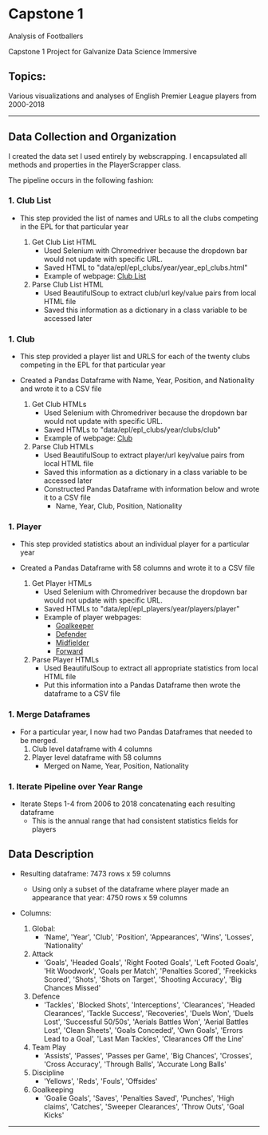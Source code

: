 # **Capstone 1**
Analysis of Footballers

Capstone 1 Project for Galvanize Data Science Immersive

## **Topics**:
Various visualizations and analyses of English Premier League players from 2000-2018
___
## **Data Collection and Organization**

I created the data set I used entirely by webscrapping. I encapsulated all methods and properties in the PlayerScrapper class.

The pipeline occurs in the following fashion:
### 1. **Club List**
* This step provided the list of names and URLs to all the clubs competing in the EPL for that particular year

    1. Get Club List HTML
        * Used Selenium with Chromedriver because the dropdown bar would not update with specific URL. 
        * Saved HTML to "data/epl/epl_clubs/year/year_epl_clubs.html"
        * Example of webpage: [Club List](https://www.premierleague.com/clubs?se=210)
    2. Parse Club List HTML
        * Used BeautifulSoup to extract club/url key/value pairs from local HTML file
        * Saved this information as a dictionary in a class variable to be accessed later
            
### 1. **Club**
* This step provided a player list and URLS for each of the twenty clubs competing in the EPL for that particular year
* Created a Pandas Dataframe with Name, Year, Position, and Nationality and wrote it to a CSV file
    
    1. Get Club HTMLs
        * Used Selenium with Chromedriver because the dropdown bar would not update with specific URL.
        * Saved HTMLs to "data/epl/epl_clubs/year/clubs/club"
        * Example of webpage: [Club](https://www.premierleague.com/clubs/10/Liverpool/squad?se=210)
    1. Parse Club HTMLs
        * Used BeautifulSoup to extract player/url key/value pairs from local HTML file
        * Saved this information as a dictionary in a class variable to be accessed later
        * Constructed Pandas Dataframe with information below and wrote it to a CSV file
            * Name, Year, Club, Position, Nationality
            
### 1. **Player**
* This step provided statistics about an individual player for a particular year
* Created a Pandas Dataframe with 58 columns and wrote it to a CSV file
    
    1. Get Player HTMLs
        * Used Selenium with Chromedriver because the dropdown bar would not update with specific URL.
        * Saved HTMLs to "data/epl/epl_players/year/players/player"
        * Example of player webpages: 
            * [Goalkeeper](https://www.premierleague.com/players/4664/Hugo-Lloris/stats?co=1&se=210)
            * [Defender](https://www.premierleague.com/players/5140/Virgil-van-Dijk/stats?co=1&se=210)
            * [Midfielder](https://www.premierleague.com/players/3920/Paul-Pogba/stats?co=1&se=210)
            * [Forward](https://www.premierleague.com/players/4328/Sergio-Ag%C3%BCero/stats?co=1&se=210)
    1. Parse Player HTMLs
        * Used BeautifulSoup to extract all appropriate statistics from local HTML file
        * Put this information into a Pandas Dataframe then wrote the dataframe to a CSV file

### 1. **Merge Dataframes**
* For a particular year, I now had two Pandas Dataframes that needed to be merged. 
    1. Club level dataframe with 4 columns
    2. Player level dataframe with 58 columns
        * Merged on Name, Year, Position, Nationality

### 1. **Iterate Pipeline over Year Range**
* Iterate Steps 1-4 from 2006 to 2018 concatenating each resulting dataframe
    * This is the annual range that had consistent statistics fields for players

## **Data Description**
* Resulting dataframe: 7473 rows x 59 columns
    * Using only a subset of the dataframe where player made an appearance that year: 4750 rows x 59 columns
    
* Columns:
    1.  Global:
        * 'Name', 'Year', 'Club', 'Position', 'Appearances', 'Wins', 'Losses', 'Nationality'
    1. Attack
        * 'Goals', 'Headed Goals', 'Right Footed Goals', 'Left Footed Goals', 'Hit Woodwork', 'Goals per Match', 'Penalties Scored', 'Freekicks Scored', 'Shots', 'Shots on Target', 'Shooting Accuracy', 'Big Chances Missed'
    1. Defence
        * 'Tackles', 'Blocked Shots', 'Interceptions', 'Clearances', 'Headed Clearances', 'Tackle Success', 'Recoveries', 'Duels Won', 'Duels Lost', 'Successful 50/50s', 'Aerials Battles Won', 'Aerial Battles Lost', 'Clean Sheets', 'Goals Conceded', 'Own Goals', 'Errors Lead to a Goal', 'Last Man Tackles', 'Clearances Off the Line'
    1. Team Play
        * 'Assists', 'Passes', 'Passes per Game', 'Big Chances', 'Crosses', 'Cross Accuracy', 'Through Balls', 'Accurate Long Balls'
    1. Discipline
        * 'Yellows', 'Reds', 'Fouls', 'Offsides'
    1. Goalkeeping
        * 'Goalie Goals', 'Saves', 'Penalties Saved', 'Punches', 'High claims', 'Catches', 'Sweeper Clearances', 'Throw Outs', 'Goal Kicks'
___


